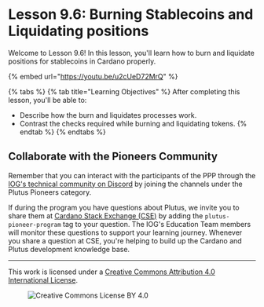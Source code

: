 # Lesson 9.6: Burning Stablecoins and Liquidating positions

Welcome to Lesson 9.6! In this lesson, you'll learn how to burn and liquidate positions for stablecoins in Cardano properly.

{% embed url="https://youtu.be/u2cUeD72MrQ" %}

{% tabs %}
{% tab title="Learning Objectives" %}
After completing this lesson, you'll be able to:

* Describe how the burn and liquidates processes work.
* Contrast the checks required while burning and liquidating tokens.
{% endtab %}
{% endtabs %}

## Collaborate with the Pioneers Community

Remember that you can interact with the participants of the PPP through the [IOG's technical community on Discord](https://discord.gg/inputoutput) by joining the channels under the Plutus Pioneers category.

If during the program you have questions about Plutus, we invite you to share them at [Cardano Stack Exchange (CSE)](https://cardano.stackexchange.com/) by adding the `plutus-pioneer-program` tag to your question. The IOG's Education Team members will monitor these questions to support your learning journey. Whenever you share a question at CSE, you're helping to build up the Cardano and Plutus development knowledge base.

---

This work is licensed under a [Creative Commons Attribution 4.0 International License](http://creativecommons.org/licenses/by/4.0/).

<figure><img src="https://i.creativecommons.org/l/by/4.0/88x31.png" alt="Creative Commons License BY 4.0"></figure>